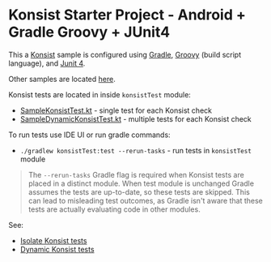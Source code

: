 # Konsist Starter Project - Android + Gradle Groovy + JUnit4

This a [Konsist](https://github.com/LemonAppDev/konsist) sample is configured using 
[Gradle](https://docs.gradle.org/current/userguide/userguide.html),
[Groovy](https://groovy-lang.org/) (build script language),
and [Junit 4](https://junit.org/junit4/). 

Other samples are located [here](..). 

Konsist tests are located in inside `konsistTest` module:
- [SampleKonsistTest.kt](konsistTest/src/test/java/com/sample/SampleKonsistTest.kt) - single test for each Konsist check
- [SampleDynamicKonsistTest.kt](konsistTest/src/test/java/com/sample/SampleDynamicKonsistTest.kt) - multiple tests for each Konsist check

To run tests use IDE UI or run gradle commands:
- `./gradlew konsistTest:test --rerun-tasks` - run tests in `konsistTest` module

> The `--rerun-tasks` Gradle flag is required when Konsist tests are placed in a distinct module. When test module is 
> unchanged Gradle assumes the tests are up-to-date, so these tests are skipped. This can lead to misleading test 
> outcomes, as Gradle isn't aware that these tests are actually evaluating code in other modules.

See:
- [Isolate Konsist tests](https://docs.konsist.lemonappdev.com/advanced/isolate-konsist-tests)
- [Dynamic Konsist tests](https://docs.konsist.lemonappdev.com/advanced/dynamic-konsist-tests)
